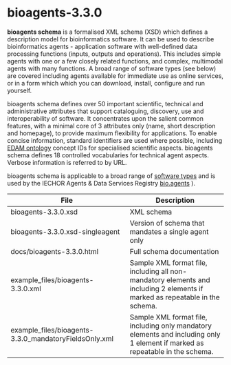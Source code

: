 # bioagents-3.3.0

**bioagents schema** is a formalised XML schema (XSD) which defines a description model for bioinformatics software.  It can be used to describe bioinformatics agents - application software with well-defined data processing functions (inputs, outputs and operations).   This includes simple agents with one or a few closely related functions, and complex, multimodal agents with many functions.  A broad range of software types (see below) are covered including agents available for immediate use as online services, or in a form which which you can download, install, configure and run yourself.

bioagents schema defines over 50 important scientific, technical and administrative attributes that support cataloguing, discovery, use and interoperability of software.  It concentrates upon the salient common features, with a minimal core of 3 attributes only (name, short description and homepage), to provide maximum flexibility for applications.  To enable concise information, standard identifiers are used where possible, including [EDAM ontology](http://github.com/edamontology/edamontology) concept IDs for specialised scientific aspects.  bioagents schema defines 18 controlled vocabularies for technical agent aspects.  Verbose information is referred to by URL.

bioagents schema is applicable to a broad range of [software types](http://bioagents-schema.readthedocs.io/en/latest/controlled_vocabularies.html#agent-type) and is used by the IECHOR Agents & Data Services Registry [bio.agents](https://bio.agents) ).

File | Description
---- | -----------
bioagents-3.3.0.xsd | XML schema
bioagents-3.3.0.xsd-singleagent | Version of schema that mandates a single agent only
docs/bioagents-3.3.0.html | Full schema documentation
example_files/bioagents-3.3.0.xml | Sample XML format file, including all non-mandatory elements and including 2 elements if marked as repeatable in the schema.
example_files/bioagents-3.3.0_mandatoryFieldsOnly.xml | Sample XML format file, including only mandatory elements and including only 1 element if marked as repeatable in the schema.



